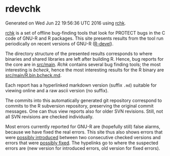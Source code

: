 # rdevchk
Generated on Wed Jun 22 19:56:36 UTC 2016 using [rchk](https://github.com/kalibera/rchk).

[rchk](https://github.com/kalibera/rchk) is a set of offline bug-finding
tools that look for PROTECT bugs in the C code of GNU-R and R packages. 
This site presents results from the tool run periodically on recent
versions of GNU-R ([R-devel](https://svn.r-project.org/R/trunk/)).

The directory structure of the presented results corresponds to where
binaries and shared libraries are left after building R.  Hence, bug reports
for the core are in [src/main](src/main).  *Rchk* contains several bug
finding tools; the most interesting is *bcheck*, hence the most interesting
results for the R binary are [src/main/R.bin.bcheck.md](src/main/R.bin.bcheck.md).

Each report has a hyperlinked markdown version (suffix `.md`) suitable for
viewing online and a raw ascii version (no suffix).

The commits into this automatically generated git repository correspond to
commits to the R subversion repository, preserving the original commit
messages.  One can thus view reports also for older SVN revisions.  Still,
not all SVN revisions are checked individually.

Most errors currently reported for GNU-R are (hopefully still) false alarms,
because we have fixed the real errors.  This site thus also shows errors
that were [possibly introduced](possibly_broken.md) between two consecutive
checked versions and errors that were [possibly fixed](possibly_fixed.md). 
The hypelinks go to where the suspected errors are (new version for
introduced errors, old version for fixed errors).


